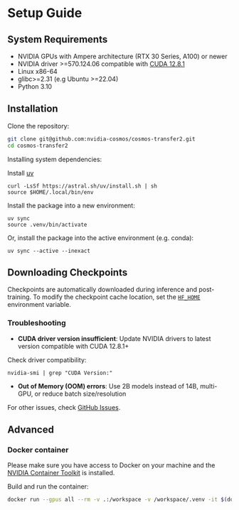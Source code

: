# Setup Guide

## System Requirements

* NVIDIA GPUs with Ampere architecture (RTX 30 Series, A100) or newer
* NVIDIA driver >=570.124.06 compatible with [CUDA 12.8.1](https://docs.nvidia.com/cuda/archive/12.8.1/cuda-toolkit-release-notes/index.html#cuda-toolkit-major-component-versions)
* Linux x86-64
* glibc>=2.31 (e.g Ubuntu >=22.04)
* Python 3.10

## Installation

Clone the repository:

```bash
git clone git@github.com:nvidia-cosmos/cosmos-transfer2.git
cd cosmos-transfer2
```

Installing system dependencies:

Install [uv](https://docs.astral.sh/uv/getting-started/installation/)

```shell
curl -LsSf https://astral.sh/uv/install.sh | sh
source $HOME/.local/bin/env
```

Install the package into a new environment:

```shell
uv sync
source .venv/bin/activate
```

Or, install the package into the active environment (e.g. conda):

```shell
uv sync --active --inexact
```

## Downloading Checkpoints

Checkpoints are automatically downloaded during inference and post-training. To modify the checkpoint cache location, set the [`HF_HOME`](https://huggingface.co/docs/huggingface_hub/en/package_reference/environment_variables#hfhome) environment variable.

### Troubleshooting

* **CUDA driver version insufficient**: Update NVIDIA drivers to latest version compatible with CUDA 12.8.1+

Check driver compatibility:

```shell
nvidia-smi | grep "CUDA Version:"
```

* **Out of Memory (OOM) errors**: Use 2B models instead of 14B, multi-GPU, or reduce batch size/resolution

For other issues, check [GitHub Issues](https://github.com/nvidia-cosmos/cosmos-transfer2.5/issues).

## Advanced

### Docker container

Please make sure you have access to Docker on your machine and the [NVIDIA Container Toolkit](https://docs.nvidia.com/datacenter/cloud-native/container-toolkit/install-guide.html) is installed.

Build and run the container:

```bash
docker run --gpus all --rm -v .:/workspace -v /workspace/.venv -it $(docker build -q .)
```
